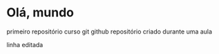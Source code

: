 # Olá, mundo
 primeiro repositório curso git github
repositório criado durante uma aula 

linha editada 
